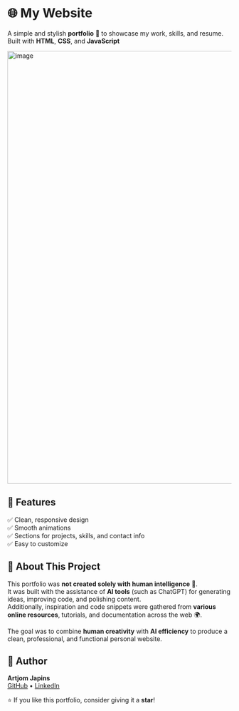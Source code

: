# 🌐 My Website  

A simple and stylish **portfolio** 💼 to showcase my work, skills, and resume.  
Built with **HTML**, **CSS**, and **JavaScript** 

<img width="1241" height="970" alt="image" src="https://github.com/user-attachments/assets/deb2dba0-50fa-4f82-94f7-52c7b8a2b70d" />



## 🚀 Features  
✅ Clean, responsive design  
✅ Smooth animations  
✅ Sections for projects, skills, and contact info  
✅ Easy to customize  


## 🤖 About This Project  

This portfolio was **not created solely with human intelligence** 🧠.  
It was built with the assistance of **AI tools** (such as ChatGPT) for generating ideas, improving code, and polishing content.  
Additionally, inspiration and code snippets were gathered from **various online resources**, tutorials, and documentation across the web 🌍.  

The goal was to combine **human creativity** with **AI efficiency** to produce a clean, professional, and functional personal website.



## 👤 Author  
**Artjom Japins**  
[GitHub](https://github.com/yourusername) • [LinkedIn](https://linkedin.com/in/your-link)  




⭐ If you like this portfolio, consider giving it a **star**!
